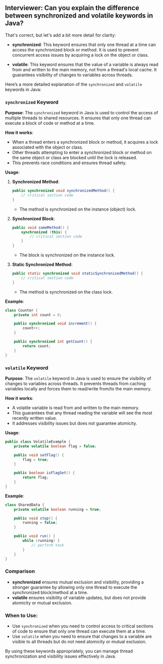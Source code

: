 ## Interviewer: Can you explain the difference between synchronized and volatile keywords in Java?


That's correct, but let's add a bit more detail for clarity:

- **synchronized**: This keyword ensures that only one thread at a time can access the synchronized block or method. It is used to prevent concurrent access issues by acquiring a lock on the object or class.

- **volatile**: This keyword ensures that the value of a variable is always read from and written to the main memory, not from a thread's local cache. It guarantees visibility of changes to variables across threads.

Here’s a more detailed explanation of the `synchronized` and `volatile` keywords in Java:

### `synchronized` Keyword

**Purpose**: 
The `synchronized` keyword in Java is used to control the access of multiple threads to shared resources. It ensures that only one thread can execute a block of code or method at a time.

**How it works**:
- When a thread enters a synchronized block or method, it acquires a lock associated with the object or class.
- Other threads attempting to enter a synchronized block or method on the same object or class are blocked until the lock is released.
- This prevents race conditions and ensures thread safety.

**Usage**:
1. **Synchronized Method**:
   ```java
   public synchronized void synchronizedMethod() {
       // critical section code
   }
   ```
   - The method is synchronized on the instance (object) lock.

2. **Synchronized Block**:
   ```java
   public void someMethod() {
       synchronized (this) {
           // critical section code
       }
   }
   ```
   - The block is synchronized on the instance lock.

3. **Static Synchronized Method**:
   ```java
   public static synchronized void staticSynchronizedMethod() {
       // critical section code
   }
   ```
   - The method is synchronized on the class lock.

**Example**:
```java
class Counter {
    private int count = 0;

    public synchronized void increment() {
        count++;
    }

    public synchronized int getCount() {
        return count;
    }
}
```

### `volatile` Keyword

**Purpose**: 
The `volatile` keyword in Java is used to ensure the visibility of changes to variables across threads. It prevents threads from caching variables locally and forces them to read/write from/to the main memory.

**How it works**:
- A volatile variable is read from and written to the main memory.
- This guarantees that any thread reading the variable will see the most recently written value.
- It addresses visibility issues but does not guarantee atomicity.

**Usage**:
```java
public class VolatileExample {
    private volatile boolean flag = false;

    public void setFlag() {
        flag = true;
    }

    public boolean isFlagSet() {
        return flag;
    }
}
```

**Example**:
```java
class SharedData {
    private volatile boolean running = true;

    public void stop() {
        running = false;
    }

    public void run() {
        while (running) {
            // perform task
        }
    }
}
```

### Comparison

- **synchronized** ensures mutual exclusion and visibility, providing a stronger guarantee by allowing only one thread to execute the synchronized block/method at a time.
- **volatile** ensures visibility of variable updates, but does not provide atomicity or mutual exclusion.

### When to Use:

- Use `synchronized` when you need to control access to critical sections of code to ensure that only one thread can execute them at a time.
- Use `volatile` when you need to ensure that changes to a variable are visible to all threads but do not need atomicity or mutual exclusion.

By using these keywords appropriately, you can manage thread synchronization and visibility issues effectively in Java.